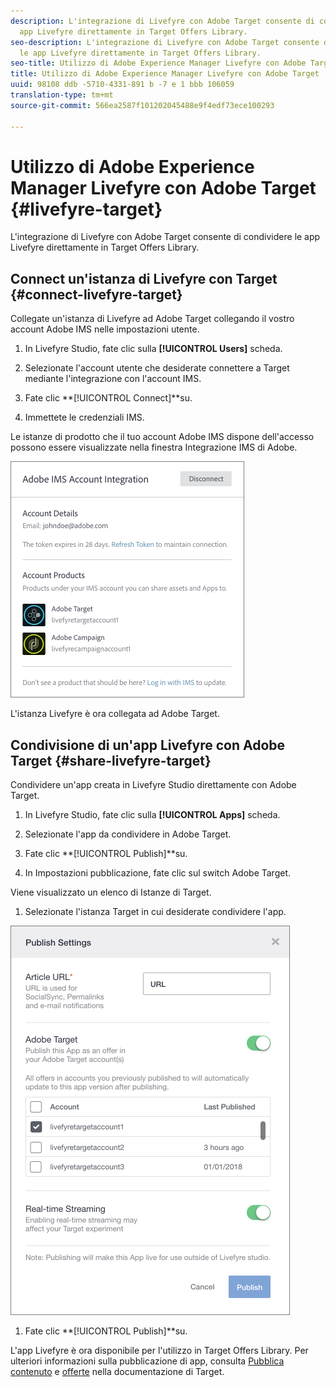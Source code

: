 ```yaml
---
description: L'integrazione di Livefyre con Adobe Target consente di condividere le
  app Livefyre direttamente in Target Offers Library.
seo-description: L'integrazione di Livefyre con Adobe Target consente di condividere
  le app Livefyre direttamente in Target Offers Library.
seo-title: Utilizzo di Adobe Experience Manager Livefyre con Adobe Target
title: Utilizzo di Adobe Experience Manager Livefyre con Adobe Target
uuid: 98108 ddb -5710-4331-891 b -7 e 1 bbb 106059
translation-type: tm+mt
source-git-commit: 566ea2587f101202045488e9f4edf73ece100293

---
```


# Utilizzo di Adobe Experience Manager Livefyre con Adobe Target {#livefyre-target}

L'integrazione di Livefyre con Adobe Target consente di condividere le app Livefyre direttamente in Target Offers Library.

## Connect un'istanza di Livefyre con Target {#connect-livefyre-target}

Collegate un'istanza di Livefyre ad Adobe Target collegando il vostro account Adobe IMS nelle impostazioni utente.

1. In Livefyre Studio, fate clic sulla **[!UICONTROL Users]** scheda.

1. Selezionate l'account utente che desiderate connettere a Target mediante l'integrazione con l'account IMS.

1. Fate clic **[!UICONTROL Connect]**su.

1. Immettete le credenziali IMS.

Le istanze di prodotto che il tuo account Adobe IMS dispone dell'accesso possono essere visualizzate nella finestra Integrazione IMS di Adobe.

![](assets/livefyre-target-connect.png)

L'istanza Livefyre è ora collegata ad Adobe Target.

## Condivisione di un'app Livefyre con Adobe Target {#share-livefyre-target}

Condividere un'app creata in Livefyre Studio direttamente con Adobe Target.

1. In Livefyre Studio, fate clic sulla **[!UICONTROL Apps]** scheda.

1. Selezionate l'app da condividere in Adobe Target.

1. Fate clic **[!UICONTROL Publish]**su.

1. In Impostazioni pubblicazione, fate clic sul switch Adobe Target.

Viene visualizzato un elenco di Istanze di Target.

1. Selezionate l'istanza Target in cui desiderate condividere l'app.

![](assets/livefyre-target-publish.png)

1. Fate clic **[!UICONTROL Publish]**su.

L'app Livefyre è ora disponibile per l'utilizzo in Target Offers Library. Per ulteriori informazioni sulla pubblicazione di app, consulta [Pubblica contenuto](/help/using/c-library/t-publish-content.md) e [offerte](https://marketing.adobe.com/resources/help/en_US/target/target/c_manage_content.html) nella documentazione di Target.